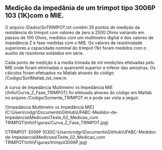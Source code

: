 ## Medição da impedânia de um trimpot tipo 3006P 103 (1K)com o MIE.

O arquivo /Dados/SoTRIMPOT.txt contém 26 pontos de medição da
resistência do trimpot com valores de zero à 2500 Ohms variando em passos de 100 Ohms,
medidos com um multímetro digital e dos valores de impedância Z e fase medidas com o MIE.
Os valores de resistividade superiores a capacidade nominal do trimpot (1k) foram medidos
com o auxílio de resistores soldados em série.

Cada ponto de medição é a media trimada de mil medições efetuadas pelo MIE onde foram eliminadas
o quarcentil superior e inferor das amostras. Os cálculos foram efetuados no Matlab através do código 
/Codigo/SortMatlab_tst_new.m.

A curva de Impedância Multímetro vs Impedância MIE (/Info/Curva_Z_Fase_TRIMPOT) foi efetuada atraves 
do código em Matlab no arquivo /Codigo/Somente_TRIMPOT.m e pode ser vista a seguir.

![Impedância Multímetro vs Impedância MIE](C:\Users\rodgr\Documents\GitHub\UFABC-Medidor-de-Impedancia\Medicoes\Teste_02_Medicao_com TRIMPOT\Info\Figuras/Curva_Z_Fase_TRIMPOT.jpg) 

![TRIMPOT 3006P 103](C:\Users\rodgr\Documents\GitHub\UFABC-Medidor-de-Impedancia\Medicoes\Teste_02_Medicao_com TRIMPOT\Info\Figuras/trimpot3006P.jpg)


